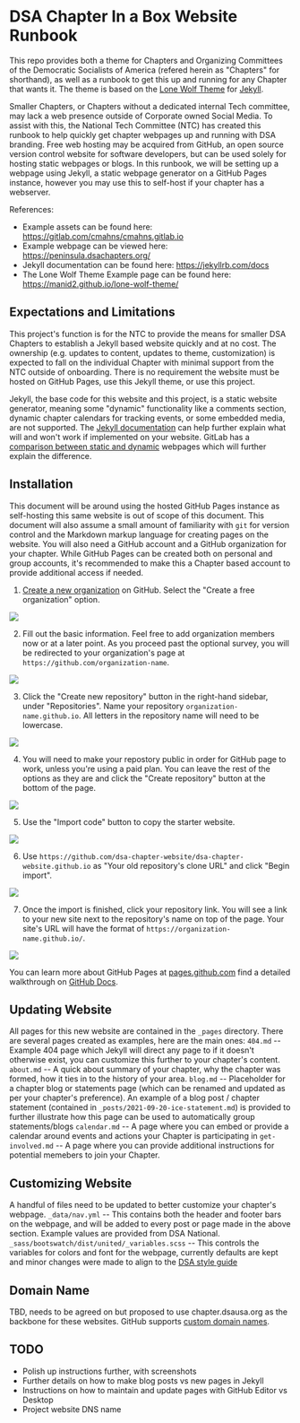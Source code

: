 # DSA Chapter In a Box Website Runbook

This repo provides both a theme for Chapters and Organizing Committees of the Democratic Socialists of America (refered herein as "Chapters" for shorthand), as well as a runbook to get this up and running for any Chapter that wants it. The theme is based on the [Lone Wolf Theme](https://github.com/manid2/lone-wolf-theme) for [Jekyll](https://jekyllrb.com/).

Smaller Chapters, or Chapters without a dedicated internal Tech committee, may lack a web presence outside of Corporate owned Social Media. To assist with this, the National Tech Committee (NTC) has created this runbook to help quickly get chapter webpages up and running with DSA branding.
Free web hosting may be acquired from GitHub, an open source version control website for software developers, but can be used solely for hosting static webpages or blogs. In this runbook, we will be setting up a webpage using Jekyll, a static webpage generator on a GitHub Pages instance, however you may use this to self-host if your chapter has a webserver.

References: 
- Example assets can be found here: https://gitlab.com/cmahns/cmahns.gitlab.io
- Example webpage can be viewed here: https://peninsula.dsachapters.org/
- Jekyll documentation can be found here: https://jekyllrb.com/docs
- The Lone Wolf Theme Example page can be found here: https://manid2.github.io/lone-wolf-theme/

## Expectations and Limitations

This project's function is for the NTC to provide the means for smaller DSA Chapters to establish a Jekyll based website quickly and at no cost. The ownership (e.g. updates to content, updates to theme, customization) is expected to fall on the individual Chapter with minimal support from the NTC outside of onboarding. There is no requirement the website must be hosted on GitHub Pages, use this Jekyll theme, or use this project.

Jekyll, the base code for this website and this project, is a static website generator, meaning some "dynamic" functionality like a comments section, dynamic chapter calendars for tracking events, or some embedded media, are not supported. The [Jekyll documentation](https://jekyllrb.com/docs) can help further explain what will and won't work if implemented on your website. GitLab has a [comparison between static and dynamic](https://about.gitlab.com/blog/2016/06/03/ssg-overview-gitlab-pages-part-1-dynamic-x-static/) webpages which will further explain the difference.

## Installation

This document will be around using the hosted GitHub Pages instance as self-hosting this same website is out of scope of this document. This document will also assume a small amount of familiarity with `git` for version control and the Markdown markup language for creating pages on the website.
You will also need a GitHub account and a GitHub organization for your chapter. While GitHub Pages can be created both on personal and group accounts, it's recommended to make this a Chapter based account to provide additional access if needed.

1. [Create a new organization](https://github.com/organizations/plan) on GitHub. Select the "Create a free organization" option.

![](readme-assets/create-organization.png)

2. Fill out the basic information. Feel free to add organization members now or at a later point. As you proceed past the optional survey, you will be redirected to your organization's page at `https://github.com/organization-name`.

![](readme-assets/create-organization-details.png)

3. Click the "Create new repository" button in the right-hand sidebar, under "Repositories". Name your repository `organization-name.github.io`. All letters in the repository name will need to be lowercase.

![](readme-assets/create-new-repo.png)

4. You will need to make your repostory public in order for GitHub page to work, unless you're using a paid plan. You can leave the rest of the options as they are and click the "Create repository" button at the bottom of the page.

![](readme-assets/create-organization-details.png)

5. Use the "Import code" button to copy the starter website.

![](readme-assets/import-starter-site.png)


6. Use `https://github.com/dsa-chapter-website/dsa-chapter-website.github.io` as "Your old repository's clone URL" and click "Begin import".

![](readme-assets/import-starter-site-begin-import.png)


7. Once the import is finished, click your repository link. You will see a link to your new site next to the repository's name on top of the page. Your site's URL will have the format of `https://organization-name.github.io/`.

![](readme-assets/site-preview.png)

You can learn more about GitHub Pages at [pages.github.com](https://pages.github.com/) find a detailed walkthrough on [GitHub Docs](https://docs.github.com/en/pages).

##  Updating Website

All pages for this new website are contained in the `_pages` directory. There are several pages created as examples, here are the main ones:
`404.md` -- Example 404 page which Jekyll will direct any page to if it doesn't otherwise exist, you can customize this further to your chapter's content.
`about.md` -- A quick about summary of your chapter, why the chapter was formed, how it ties in to the history of your area.
`blog.md` -- Placeholder for a chapter blog or statements page (which can be renamed and updated as per your chapter's preference). An example of a blog post / chapter statement (contained in `_posts/2021-09-20-ice-statement.md`) is provided to further illustrate how this page can be used to automatically group statements/blogs
`calendar.md` -- A page where you can embed or provide a calendar around events and actions your Chapter is participating in
`get-involved.md` -- A page where you can provide additional instructions for potential memebers to join your Chapter.

## Customizing Website

A handful of files need to be updated to better customize your chapter's webpage.
`_data/nav.yml` -- This contains both the header and footer bars on the webpage, and will be added to every post or page made in the above section. Example values are provided from DSA National.  
`_sass/bootswatch/dist/united/_variables.scss` -- This controls the variables for colors and font for the webpage, currently defaults are kept and minor changes were made to align to the [DSA style guide](https://design.dsausa.org/national-identity/color-palette/)

## Domain Name

TBD, needs to be agreed on but proposed to use chapter.dsausa.org as the backbone for these websites. GitHub supports [custom domain names](https://docs.github.com/en/pages/configuring-a-custom-domain-for-your-github-pages-site).

## TODO

* Polish up instructions further, with screenshots
* Further details on how to make blog posts vs new pages in Jekyll
* Instructions on how to maintain and update pages with GitHub Editor vs Desktop
* Project website DNS name
